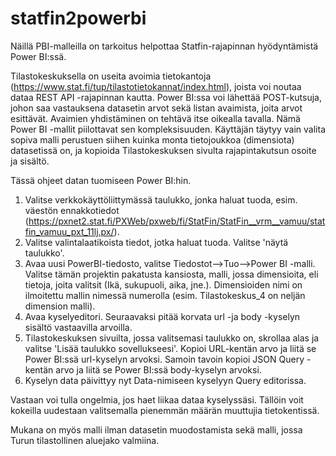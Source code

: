 # statfin2powerbi
Näillä PBI-malleilla on tarkoitus helpottaa Statfin-rajapinnan hyödyntämistä Power BI:ssä.

Tilastokeskuksella on useita avoimia tietokantoja (https://www.stat.fi/tup/tilastotietokannat/index.html), joista voi noutaa dataa REST API -rajapinnan kautta.
Power BI:ssa voi lähettää POST-kutsuja, johon saa vastauksena datasetin arvot sekä listan avaimista, joita arvot esittävät. Avaimien yhdistäminen on tehtävä itse oikealla tavalla. Nämä Power BI -mallit piilottavat sen kompleksisuuden. Käyttäjän täytyy vain valita sopiva malli perustuen siihen kuinka monta tietojoukkoa (dimensiota) datasetissä on, ja kopioida Tilastokeskuksen sivulta rajapintakutsun osoite ja sisältö.

Tässä ohjeet datan tuomiseen Power BI:hin.

1. Valitse verkkokäyttöliittymässä taulukko, jonka haluat tuoda, esim. väestön ennakkotiedot (https://pxnet2.stat.fi/PXWeb/pxweb/fi/StatFin/StatFin__vrm__vamuu/statfin_vamuu_pxt_11lj.px/).
2. Valitse valintalaatikoista tiedot, jotka haluat tuoda. Valitse 'näytä taulukko'.
3. Avaa uusi PowerBI-tiedosto, valitse Tiedostot-->Tuo-->Power BI -malli. Valitse tämän projektin pakatusta kansiosta, malli, jossa dimensioita, eli tietoja, joita valitsit (Ikä, sukupuoli, aika, jne.). Dimensioiden nimi on ilmoitettu mallin nimessä numerolla (esim. Tilastokeskus_4 on neljän dimension malli).
4. Avaa kyselyeditori. Seuraavaksi pitää korvata url -ja body -kyselyn sisältö vastaavilla arvoilla.
5. Tilastokeskuksen sivuilta, jossa valitsemasi taulukko on, skrollaa alas ja valitse 'Lisää taulukko sovellukseesi'. Kopioi URL-kentän arvo ja liitä se Power BI:ssä url-kyselyn arvoksi. Samoin tavoin kopioi JSON Query -kentän arvo ja liitä se Power BI:ssä body-kyselyn arvoksi.
6. Kyselyn data päivittyy nyt Data-nimiseen kyselyyn Query editorissa.

Vastaan voi tulla ongelmia, jos haet liikaa dataa kyselyssäsi. Tällöin voit kokeilla uudestaan valitsemalla pienemmän määrän muuttujia tietokentissä.

Mukana on myös malli ilman datasetin muodostamista sekä malli, jossa Turun tilastollinen aluejako valmiina.

